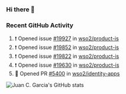 ### Hi there 👋

<!--
**jcgarciaa/jcgarciaa** is a ✨ _special_ ✨ repository because its `README.md` (this file) appears on your GitHub profile.

Here are some ideas to get you started:

- 🔭 I’m currently working on ...
- 🌱 I’m currently learning ...
- 👯 I’m looking to collaborate on ...
- 🤔 I’m looking for help with ...
- 💬 Ask me about ...
- 📫 How to reach me: ...
- 😄 Pronouns: ...
- ⚡ Fun fact: ...
-->

### Recent GitHub Activity

<!--START_SECTION:activity-->
1. ❗ Opened issue [#19927](https://github.com/wso2/product-is/issues/19927) in [wso2/product-is](https://github.com/wso2/product-is)
2. ❗ Opened issue [#19852](https://github.com/wso2/product-is/issues/19852) in [wso2/product-is](https://github.com/wso2/product-is)
3. ❗ Opened issue [#19822](https://github.com/wso2/product-is/issues/19822) in [wso2/product-is](https://github.com/wso2/product-is)
4. ❗ Opened issue [#19630](https://github.com/wso2/product-is/issues/19630) in [wso2/product-is](https://github.com/wso2/product-is)
5. 💪 Opened PR [#5400](https://github.com/wso2/identity-apps/pull/5400) in [wso2/identity-apps](https://github.com/wso2/identity-apps)
<!--END_SECTION:activity-->

![Juan C. Garcia's GitHub stats](https://github-readme-stats.vercel.app/api?username=jcgarciaa&count_private=true&show_icons=true&hide_border=true)